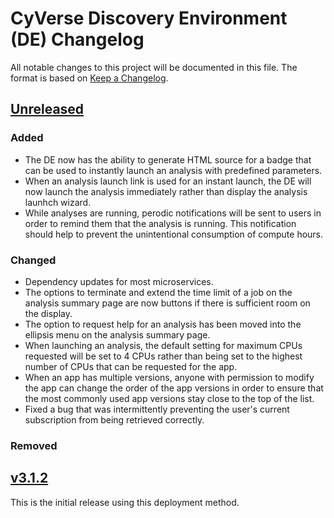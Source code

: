 # CyVerse Discovery Environment (DE) Changelog

All notable changes to this project will be documented in this file. The format is based on [Keep a Changelog][1].

## [Unreleased]

### Added

- The DE now has the ability to generate HTML source for a badge that can be used to instantly launch an analysis with
  predefined parameters.
- When an analysis launch link is used for an instant launch, the DE will now launch the analysis immediately rather
  than display the analysis launhch wizard.
- While analyses are running, perodic notifications will be sent to users in order to remind them that the analysis is
  running. This notification should help to prevent the unintentional consumption of compute hours.

### Changed

- Dependency updates for most microservices.
- The options to terminate and extend the time limit of a job on the analysis summary page are now buttons if there is
  sufficient room on the display.
- The option to request help for an analysis has been moved into the ellipsis menu on the analysis summary page.
- When launching an analysis, the default setting for maximum CPUs requested will be set to 4 CPUs rather than being set
  to the highest number of CPUs that can be requested for the app.
- When an app has multiple versions, anyone with permission to modify the app can change the order of the app versions
  in order to ensure that the most commonly used app versions stay close to the top of the list.
- Fixed a bug that was intermittently preventing the user's current subscription from being retrieved correctly.

### Removed

## [v3.1.2]

This is the initial release using this deployment method.

[Unreleased]: https://github.com/cyverse-de/de-releases/compare/v3.1.2...HEAD
[v3.1.2]: https://github.com/cyverse-de/de-releases/compare/v0.0.7...v3.1.2
[1]: https://keepachangelog.com/en/1.1.0/
